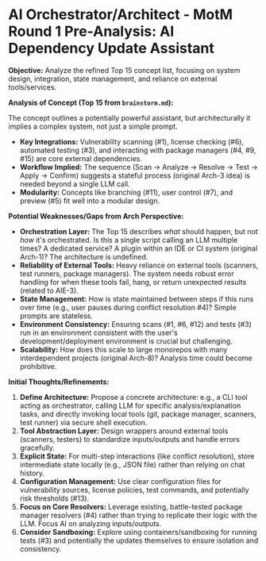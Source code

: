 # AI Orchestrator/Architect - MotM Round 1 Pre-Analysis: AI Dependency Update Assistant

**Objective:** Analyze the refined Top 15 concept list, focusing on system design, integration, state management, and reliance on external tools/services.

**Analysis of Concept (Top 15 from `brainstorm.md`):**

The concept outlines a potentially powerful assistant, but architecturally it implies a complex system, not just a simple prompt.

*   **Key Integrations:** Vulnerability scanning (#1), license checking (#6), automated testing (#3), and interacting with package managers (#4, #9, #15) are core external dependencies.
*   **Workflow Implied:** The sequence (Scan -> Analyze -> Resolve -> Test -> Apply -> Confirm) suggests a stateful process (original Arch-3 idea) is needed beyond a single LLM call.
*   **Modularity:** Concepts like branching (#11), user control (#7), and preview (#5) fit well into a modular design.

**Potential Weaknesses/Gaps from Arch Perspective:**

*   **Orchestration Layer:** The Top 15 describes *what* should happen, but not *how* it's orchestrated. Is this a single script calling an LLM multiple times? A dedicated service? A plugin within an IDE or CI system (original Arch-1)? The architecture is undefined.
*   **Reliability of External Tools:** Heavy reliance on external tools (scanners, test runners, package managers). The system needs robust error handling for when these tools fail, hang, or return unexpected results (related to AIE-3).
*   **State Management:** How is state maintained between steps if this runs over time (e.g., user pauses during conflict resolution #4)? Simple prompts are stateless.
*   **Environment Consistency:** Ensuring scans (#1, #6, #12) and tests (#3) run in an environment consistent with the user's development/deployment environment is crucial but challenging.
*   **Scalability:** How does this scale to large monorepos with many interdependent projects (original Arch-8)? Analysis time could become prohibitive.

**Initial Thoughts/Refinements:**

1.  **Define Architecture:** Propose a concrete architecture: e.g., a CLI tool acting as orchestrator, calling LLM for specific analysis/explanation tasks, and directly invoking local tools (git, package manager, scanners, test runner) via secure shell execution.
2.  **Tool Abstraction Layer:** Design wrappers around external tools (scanners, testers) to standardize inputs/outputs and handle errors gracefully.
3.  **Explicit State:** For multi-step interactions (like conflict resolution), store intermediate state locally (e.g., JSON file) rather than relying on chat history.
4.  **Configuration Management:** Use clear configuration files for vulnerability sources, license policies, test commands, and potentially risk thresholds (#13).
5.  **Focus on Core Resolvers:** Leverage existing, battle-tested package manager resolvers (#4) rather than trying to replicate their logic with the LLM. Focus AI on analyzing inputs/outputs.
6.  **Consider Sandboxing:** Explore using containers/sandboxing for running tests (#3) and potentially the updates themselves to ensure isolation and consistency. 